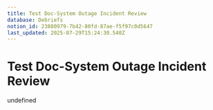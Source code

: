 ```yaml
---
title: Test Doc-System Outage Incident Review
database: Debriefs
notion_id: 23880979-7b42-80fd-87ae-f5f97c0d5647
last_updated: 2025-07-29T15:24:30.540Z
---
```


# Test Doc-System Outage Incident Review

undefined